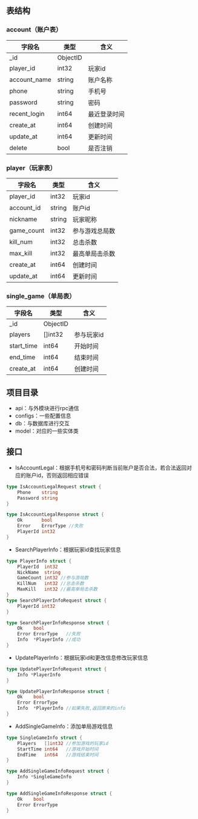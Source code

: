 ## 表结构

### account（账户表）

字段名 | 类型 | 含义
---------|----------|---------
 _id | ObjectID | 
 player_id | int32 | 玩家id
 account_name | string | 账户名称
 phone | string | 手机号
 password | string | 密码
 recent_login | int64 | 最近登录时间
 create_at | int64 | 创建时间
 update_at | int64 | 更新时间
 delete | bool | 是否注销

### player（玩家表）

字段名 | 类型 | 含义
---------|----------|---------
 player_id | int32 | 玩家id
 account_id | string | 账户id
 nickname | string | 玩家昵称
 game_count | int32 | 参与游戏总局数
 kill_num | int32 | 总击杀数
 max_kill | int32 | 最高单局击杀数
 create_at | int64 | 创建时间
 update_at | int64 | 更新时间

 ### single_game（单局表）

 字段名 | 类型 | 含义
---------|----------|---------
_id | ObjectID | 
 players | []int32 | 参与玩家id
 start_time | int64 | 开始时间
 end_time | int64 | 结束时间
 create_at | int64 | 创建时间

## 项目目录
- api：与外模块进行rpc通信
- configs：一些配置信息
- db：与数据库进行交互
- model：对应的一些实体类

## 接口
- IsAccountLegal：根据手机号和密码判断当前账户是否合法，若合法返回对应的账户id，否则返回相应错误
```go
type IsAccountLegalRequest struct {
	Phone    string
	Password string
}

type IsAccountLegalResponse struct {
	Ok       bool
	Error    ErrorType //失败
	PlayerId int32
}
```
- SearchPlayerInfo：根据玩家id查找玩家信息
```go
type PlayerInfo struct {
	PlayerId  int32
	NickName  string
	GameCount int32 //参与游戏数
	KillNum   int32 //总击杀数
	MaxKill   int32 //最高单局击杀数
}
type SearchPlayerInfoRequest struct {
	PlayerId int32
}

type SearchPlayerInfoResponse struct {
	Ok    bool
	Error ErrorType   //失败
	Info  *PlayerInfo //成功
}
```
- UpdatePlayerInfo：根据玩家id和更改信息修改玩家信息
```go
type UpdatePlayerInfoRequest struct {
	Info *PlayerInfo
}

type UpdatePlayerInfoResponse struct {
	Ok    bool
	Error ErrorType
	Info  *PlayerInfo //如果失败,返回原来的info
}
```
- AddSingleGameInfo：添加单局游戏信息
```go
type SingleGameInfo struct {
	Players   []int32 //参加游戏的玩家id
	StartTime int64   //游戏开始时间
	EndTime   int64   //游戏结束时间
}

type AddSingleGameInfoRequest struct {
	Info *SingleGameInfo
}

type AddSingleGameInfoResponse struct {
	Ok    bool
	Error ErrorType
}
```